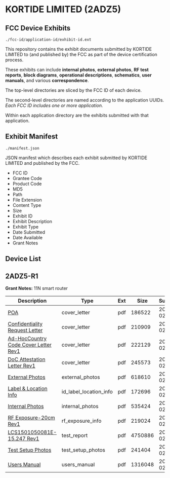 # KORTIDE LIMITED (2ADZ5)
## FCC Device Exhibits

```
./fcc-id/application-id/exhibit-id.ext
```

This repository contains the exhibit documents submitted by KORTIDE LIMITED to (and published by) the FCC as part of the device certification process.

These exhibits can include **internal photos**, **external photos**, **RF test reports**, **block diagrams**, **operational descriptions**, **schematics**, **user manuals**, and various **correspondence**.

The top-level directories are sliced by the FCC ID of each device.

The second-level directories are named according to the application UUIDs. *Each FCC ID includes one or more application.*

Within each application directory are the exhibits submitted with that application. 

## Exhibit Manifest

```
./manifest.json
```

JSON manifest which describes each exhibit submitted by KORTIDE LIMITED and published by the FCC.

- FCC ID
- Grantee Code
- Product Code
- MD5
- Path
- File Extension
- Content Type
- Size
- Exhibit ID
- Exhibit Description
- Exhibit Type
- Date Submitted
- Date Available
- Grant Notes

## Device List
## 2ADZ5-R1
**Grant Notes:** 11N smart router

| Description | Type | Ext | Size | Submitted | Available |
| ----------- | ---- | --- | ---- | --------- | --------- |
| [POA](2ADZ5-R1/85153ccb53eec8b77e00ce4476c191f3/2528343.pdf) | cover_letter | pdf | 186522 | 2015-02-09 | 2015-02-10 |
| [Confidentiality Request Letter](2ADZ5-R1/85153ccb53eec8b77e00ce4476c191f3/2528344.pdf) | cover_letter | pdf | 210909 | 2015-02-09 | 2015-02-10 |
| [Ad-HocCountry Code Cover Letter Rev1](2ADZ5-R1/85153ccb53eec8b77e00ce4476c191f3/2528345.pdf) | cover_letter | pdf | 222129 | 2015-02-09 | 2015-02-10 |
| [DoC Attestation Letter Rev1](2ADZ5-R1/85153ccb53eec8b77e00ce4476c191f3/2528346.pdf) | cover_letter | pdf | 245573 | 2015-02-09 | 2015-02-10 |
| [External Photos](2ADZ5-R1/85153ccb53eec8b77e00ce4476c191f3/2528353.pdf) | external_photos | pdf | 618610 | 2015-02-09 | 2015-02-10 |
| [Label & Location Info](2ADZ5-R1/85153ccb53eec8b77e00ce4476c191f3/2528355.pdf) | id_label_location_info | pdf | 172696 | 2015-02-09 | 2015-02-10 |
| [Internal Photos](2ADZ5-R1/85153ccb53eec8b77e00ce4476c191f3/2528354.pdf) | internal_photos | pdf | 535424 | 2015-02-09 | 2015-02-10 |
| [RF Exposure-20cm Rev1](2ADZ5-R1/85153ccb53eec8b77e00ce4476c191f3/2528351.pdf) | rf_exposure_info | pdf | 219024 | 2015-02-09 | 2015-02-10 |
| [LCS1501050081E-15.247 Rev1](2ADZ5-R1/85153ccb53eec8b77e00ce4476c191f3/2528350.pdf) | test_report | pdf | 4750886 | 2015-02-09 | 2015-02-10 |
| [Test Setup Photos](2ADZ5-R1/85153ccb53eec8b77e00ce4476c191f3/2528352.pdf) | test_setup_photos | pdf | 241404 | 2015-02-09 | 2015-02-10 |
| [Users Manual](2ADZ5-R1/85153ccb53eec8b77e00ce4476c191f3/2528356.pdf) | users_manual | pdf | 1316048 | 2015-02-09 | 2015-02-10 |
